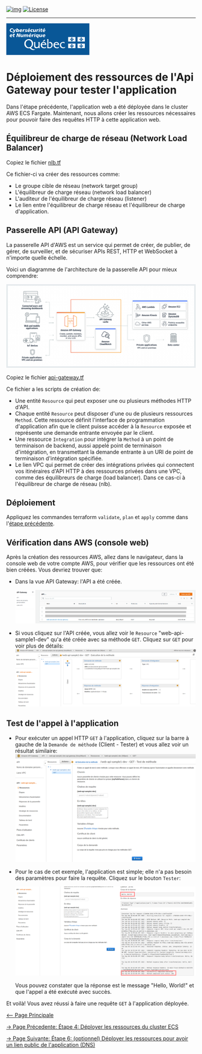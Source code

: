<!-- ENTETE -->
[![img](https://img.shields.io/badge/Lifecycle-Experimental-339999)](https://www.quebec.ca/gouv/politiques-orientations/vitrine-numeriqc/accompagnement-des-organismes-publics/demarche-conception-services-numeriques)
[![License](https://img.shields.io/badge/Licence-LiLiQ--R-blue)](LICENSE_FR)

---

<div>
    <img src="https://github.com/CQEN-QDCE/.github/blob/main/images/mcn.png">
</div>
<!-- FIN ENTETE -->

# Déploiement des ressources de l'Api Gateway pour tester l'application

Dans l'étape précédente, l'application web a été déployée dans le cluster AWS ECS Fargate. Maintenant, nous allons créer les ressources nécessaires pour pouvoir faire des requêtes HTTP à cette application web.


## Équilibreur de charge de réseau (Network Load Balancer)
Copiez le fichier [nlb.tf](scripts/nlb.tf)

Ce fichier-ci va créer des ressources comme:
- Le groupe cible de réseau (network target group)
- L'équilibreur de charge réseau (network load balancer)
- L'auditeur de l'équilibreur de charge réseau (listener)
- Le lien entre l'équilibreur de charge réseau et l'équilibreur de charge d'application.

## Passerelle API (API Gateway)

La passerelle API d'AWS est un service qui permet de créer, de publier, de gérer, de surveiller, et de sécuriser APIs REST, HTTP et WebSocket à n'importe quelle échelle.

Voici un diagramme de l'architecture de la passerelle API pour mieux comprendre:

![aws-passerelle-API](../../images/Product-Page-Diagram_Amazon-API-Gateway-How-Works.png)

Copiez le fichier [api-gateway.tf](scripts/api-gateway.tf)

Ce fichier a les scripts de création de:
- Une entité `Resource` qui peut exposer une ou plusieurs méthodes HTTP d'API.
- Chaque entité `Resource` peut disposer d'une ou de plusieurs ressources `Method`. Cette ressource définit l'interface de programmation d'application afin que le client puisse accéder à la `Resource` exposée et représente une demande entrante envoyée par le client.
- Une ressource `Integration` pour intégrer la `Method` à un point de terminaison de backend, aussi appelé point de terminaison d'intégration, en transmettant la demande entrante à un URI de point de terminaison d'intégration spécifiée.
- Le lien VPC qui permet de créer des intégrations privées qui connectent vos itinéraires d'API HTTP à des ressources privées dans une VPC, comme des équilibreurs de charge (load balancer). Dans ce cas-ci à l'équilibreur de charge de réseau (nlb).

## Déploiement
Appliquez les commandes terraform `validate`, `plan` et `apply` comme dans l'[étape précédente](E4-deploy-aws-ecs.md#déploiement).

## Vérification dans AWS (console web)

Après la création des ressources AWS, allez dans le navigateur, dans la console web de votre compte AWS, pour vérifier que les ressources ont été bien créées. Vous devriez trouver que:
- Dans la vue API Gateway: l'API a été créée.

    ![aws-api-gateway-api](images/aws-api-gateway-api.png)

  
- Si vous cliquez sur l'API créée, vous allez voir le `Resource` "web-api-sample1-dev" qu'a été créée avec sa méthode `GET`. Cliquez sur `GET` pour voir plus de détails:
  ![aws-api-gateway-api-detail](images/aws-api-gateway-api-detail-get.png)

## Test de l'appel à l'application
- Pour exécuter un appel HTTP `GET` à l'application, cliquez sur la barre à gauche de la `Demande de méthode` (Client - Tester) et vous allez voir un résultat similaire:
  ![aws-api-gateway-api-get-test](images/aws-api-gateway-api-get-test.png)
- Pour le cas de cet exemple, l'application est simple; elle n'a pas besoin des paramètres pour faire la requête. 
  Cliquez sur le bouton `Tester`:

  ![aws-api-gateway-api-get-test-result](images/api-gateway-api-get-test-result.png)

  Vous pouvez constater que la réponse est le message "Hello, World!" et que l'appel a été exécuté avec succès. 

Et voilà! Vous avez réussi à faire une requête `GET` à l'application déployée.

[<-- Page Principale](README.md)

[-> Page Précedente: Étape 4: Déployer les ressources du cluster ECS](E4-deploy-aws-ecs.md)

[-> Page Suivante: Étape 6: (optionnel) Déployer les ressources pour avoir un lien public de l'application (DNS)](E6-opt-deploy-domain-name-aws.md)